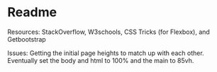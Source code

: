 # Readme

Resources: StackOverflow, W3schools, CSS Tricks (for Flexbox), and Getbootstrap

Issues: Getting the initial page heights to match up with each other. Eventually set the body and html to 100% and the main to 85vh.
